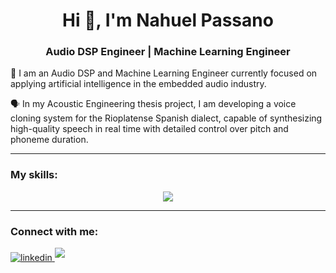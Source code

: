 <h1 align="center">Hi 👋, I'm Nahuel Passano</h1>
<h3 align="center"> Audio DSP Engineer | Machine Learning Engineer
</h3>

🧠 I am an Audio DSP and Machine Learning Engineer currently focused on applying artificial intelligence in the embedded audio industry.

🗣️ In my Acoustic Engineering thesis project, I am developing a voice cloning system for the Rioplatense Spanish dialect, capable of synthesizing high-quality speech in real time with detailed control over pitch and phoneme duration. 

---
<h3 align="left">My skills:</h3>
<p align="center">
  <a href="https://skillicons.dev">
    <img src="https://skillicons.dev/icons?i=aws,fastapi,flask,docker,bash,linux,vscode,git,github,githubactions,python,pytorch,tensorflow,raspberrypi,qt,grafana,matlab,latex&perline=9" />
  </a>
</p>

---

<h3 align="left">Connect with me:</h3>

<a href="https://linkedin.com/in/nahuelpassano" target="_blank">
<img src="https://img.shields.io/badge/linkedin:  Nahuel Passano-%2300acee.svg?color=405DE6&style=for-the-badge&logo=linkedin&logoColor=white" alt=linkedin style="margin-bottom: 5px;"/>
</a>

<a href="mailto:nahue.passano@gmail.com" target="_blank">
<img src="https://img.shields.io/badge/gmail:  nahue.passano@gmail.com-%23EA4335.svg?style=for-the-badge&logo=gmail&logoColor=white" t=mail style="margin-bottom: 5px;" />
</a>


